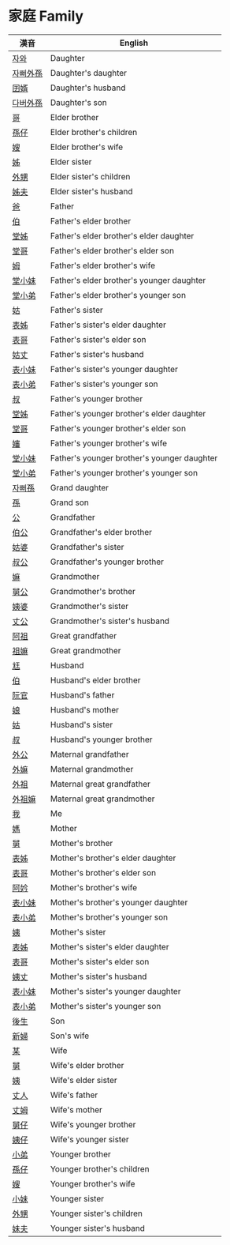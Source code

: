# 家庭 Family

漢音 | English
--- | ---
[자와](members/member20.md) | Daughter
[자뻐外孫](members/member56.md) | Daughter's daughter
[囝婿](members/member68.md) | Daughter's husband
[다버外孫](members/member55.md) | Daughter's son
[哥](members/member4.md) | Elder brother
[孫仔](members/member22.md) | Elder brother's children
[嫂](members/member21.md) | Elder brother's wife
[姊](members/member5.md) | Elder sister
[外甥](members/member25.md) | Elder sister's children
[姊夫](members/member23.md) | Elder sister's husband
[爸](members/member2.md) | Father
[伯](members/member10.md) | Father's elder brother
[堂姊](members/member36.md) | Father's elder brother's elder daughter
[堂哥](members/member35.md) | Father's elder brother's elder son
[姆](members/member33.md) | Father's elder brother's wife
[堂小妹](members/member38.md) | Father's elder brother's younger daughter
[堂小弟](members/member37.md) | Father's elder brother's younger son
[姑](members/member12.md) | Father's sister
[表姊](members/member40.md) | Father's sister's elder daughter
[表哥](members/member39.md) | Father's sister's elder son
[姑丈](members/member43.md) | Father's sister's husband
[表小妹](members/member42.md) | Father's sister's younger daughter
[表小弟](members/member41.md) | Father's sister's younger son
[叔](members/member11.md) | Father's younger brother
[堂姊](members/member74.md) | Father's younger brother's elder daughter
[堂哥](members/member73.md) | Father's younger brother's elder son
[嬸](members/member34.md) | Father's younger brother's wife
[堂小妹](members/member76.md) | Father's younger brother's younger daughter
[堂小弟](members/member75.md) | Father's younger brother's younger son
[자뻐孫](members/member54.md) | Grand daughter
[孫](members/member53.md) | Grand son
[公](members/member8.md) | Grandfather
[伯公](members/member26.md) | Grandfather's elder brother
[姑婆](members/member28.md) | Grandfather's sister
[叔公](members/member27.md) | Grandfather's younger brother
[嫲](members/member9.md) | Grandmother
[舅公](members/member31.md) | Grandmother's brother
[姨婆](members/member32.md) | Grandmother's sister
[丈公](members/member72.md) | Grandmother's sister's husband
[阿祖](members/member29.md) | Great grandfather
[祖嫲](members/member30.md) | Great grandmother
[尪](members/member17.md) | Husband
[伯](members/member59.md) | Husband's elder brother
[阮官](members/member57.md) | Husband's father
[娘](members/member58.md) | Husband's mother
[姑](members/member61.md) | Husband's sister
[叔](members/member60.md) | Husband's younger brother
[外公](members/member13.md) | Maternal grandfather
[外嫲](members/member14.md) | Maternal grandmother
[外祖](members/member44.md) | Maternal great grandfather
[外祖嫲](members/member45.md) | Maternal great grandmother
[我](members/member1.md) | Me
[媽](members/member3.md) | Mother
[舅](members/member16.md) | Mother's brother
[表姊](members/member48.md) | Mother's brother's elder daughter
[表哥](members/member47.md) | Mother's brother's elder son
[阿妗](members/member51.md) | Mother's brother's wife
[表小妹](members/member50.md) | Mother's brother's younger daughter
[表小弟](members/member49.md) | Mother's brother's younger son
[姨](members/member15.md) | Mother's sister
[表姊](members/member78.md) | Mother's sister's elder daughter
[表哥](members/member77.md) | Mother's sister's elder son
[姨丈](members/member46.md) | Mother's sister's husband
[表小妹](members/member80.md) | Mother's sister's younger daughter
[表小弟](members/member79.md) | Mother's sister's younger son
[後生](members/member19.md) | Son
[新婦](members/member52.md) | Son's wife
[某](members/member18.md) | Wife
[舅](members/member64.md) | Wife's elder brother
[姨](members/member65.md) | Wife's elder sister
[丈人](members/member62.md) | Wife's father
[丈姆](members/member63.md) | Wife's mother
[舅仔](members/member66.md) | Wife's younger brother
[姨仔](members/member67.md) | Wife's younger sister
[小弟](members/member6.md) | Younger brother
[孫仔](members/member70.md) | Younger brother's children
[嫂](members/member69.md) | Younger brother's wife
[小妹](members/member7.md) | Younger sister
[外甥](members/member71.md) | Younger sister's children
[妹夫](members/member24.md) | Younger sister's husband

